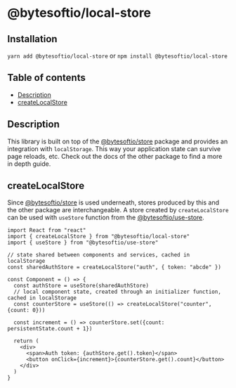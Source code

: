 # @bytesoftio/local-store

## Installation

`yarn add @bytesoftio/local-store` or `npm install @bytesoftio/local-store`

## Table of contents

<!-- START doctoc generated TOC please keep comment here to allow auto update -->
<!-- DON'T EDIT THIS SECTION, INSTEAD RE-RUN doctoc TO UPDATE -->


- [Description](#description)
- [createLocalStore](#createlocalstore)

<!-- END doctoc generated TOC please keep comment here to allow auto update -->

## Description

This library is built on top of the [@bytesoftio/store](https://github.com/bytesoftio/store) package and provides an integration with `localStorage`. This way your application state can survive page reloads, etc. Check out the docs of the other package to find a more in depth guide.

## createLocalStore

Since [@bytesoftio/store](https://github.com/bytesoftio/store) is used underneath, stores produced by this and the other package are interchangeable. A store created by `createLocalStore` can be used with `useStore` function from the [@bytesoftio/use-store](https://github.com/bytesoftio/use-store).

```tsx
import React from "react"
import { createLocalStore } from "@bytesoftio/local-store"
import { useStore } from "@bytesoftio/use-store"

// state shared between components and services, cached in localStorage
const sharedAuthStore = createLocalStore("auth", { token: "abcde" })

const Component = () => {
  const authStore = useStore(sharedAuthStore)
  // local component state, created through an initializer function, cached in localStorage
  const counterStore = useStore(() => createLocalStore("counter", {count: 0}))

  const increment = () => counterStore.set({count: persistentState.count + 1})

  return (
    <div>
      <span>Auth token: {authStore.get().token}</span>
      <button onClick={increment}>{counterStore.get().count}</button>
    </div>
  )
}
```

